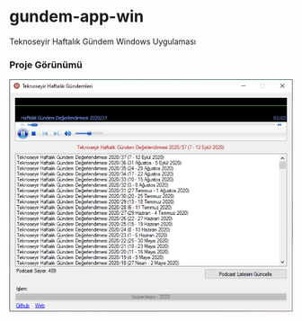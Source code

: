 # gundem-app-win
Teknoseyir Haftalık Gündem Windows Uygulaması


### Proje Görünümü

![gundem-app-win](https://raw.githubusercontent.com/tsopenteam/gundem-app-win/master/gundem-app-win/Content/gundem-app-win.png)